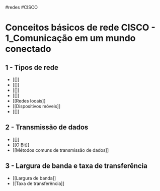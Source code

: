 #redes #CISCO
# Conceitos básicos de rede CISCO - 1_Comunicação em um mundo conectado

## 1 - Tipos de rede

- [[]]
- [[]]
- [[]]
- [[]]
- [[Redes locais]]
- [[Dispositivos móveis]]
- [[]]

## 2 - Transmissão de dados

- [[]]
- [[O Bit]]
- [[Métodos comuns de transmissão de dados]]

## 3 - Largura de banda e taxa de transferência

- [[Largura de banda]]
- [[Taxa de transferência]]

